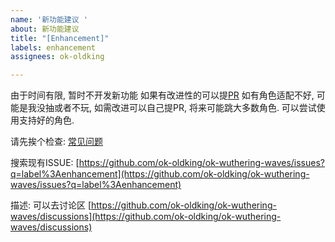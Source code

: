```yaml
---
name: '新功能建议 '
about: 新功能建议
title: "[Enhancement]"
labels: enhancement
assignees: ok-oldking

---
```


由于时间有限, 暂时不开发新功能
如果有改进性的可以提[PR](https://github.com/ok-oldking/ok-wuthering-waves/pulls)
如有角色适配不好, 可能是我没抽或者不玩, 如需改进可以自己提PR, 将来可能跳大多数角色.
可以尝试使用支持好的角色.

请先挨个检查:
[常见问题](https://github.com/ok-oldking/ok-wuthering-waves/readme/faq.md)

搜索现有ISSUE:
[https://github.com/ok-oldking/ok-wuthering-waves/issues?q=label%3Aenhancement](https://github.com/ok-oldking/ok-wuthering-waves/issues?q=label%3Aenhancement)

描述:
可以去讨论区 [https://github.com/ok-oldking/ok-wuthering-waves/discussions](https://github.com/ok-oldking/ok-wuthering-waves/discussions)
